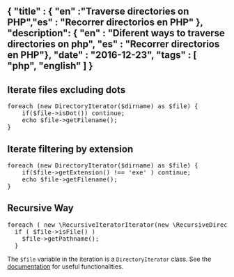 {
  "title" : { "en" :"Traverse directories on PHP","es" : "Recorrer directorios en PHP" },
  "description": { "en" : "Diferent ways to traverse directories on php", "es" : "Recorrer directorios en PHP"},
  "date" : "2016-12-23",
  "tags" : [ "php", "english" ]
}
---
<h2>Iterate files excluding dots</h2>

<pre>
foreach (new DirectoryIterator($dirname) as $file) {
    if($file->isDot()) continue;
    echo $file->getFilename();
}
</pre>

<h2>Iterate filtering by extension</h2>

<pre>
foreach (new DirectoryIterator($dirname) as $file) {
    if($file->getExtension() !== 'exe' ) continue;
    echo $file->getFilename();
}
</pre>

<h2>Recursive Way</h2>

<pre>
foreach ( new \RecursiveIteratorIterator(new \RecursiveDirectoryIterator($dirname)) as $file ) {
  if ( $file->isFile() )
    $file->getPathname();
  }
</pre>

<p>The <code>$file</code> variable in the iteration is a <code>DirectoryIterator</code> class. See the <a href="http://php.net/manual/es/class.directoryiterator.php">documentation</a> for useful functionalities.
</p>


